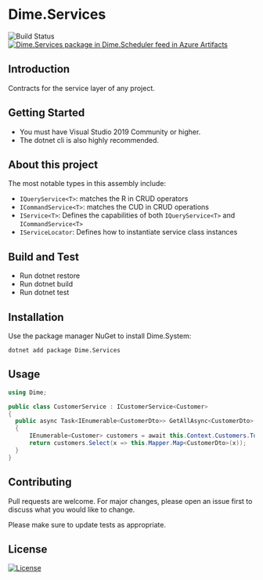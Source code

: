 # Dime.Services

![Build Status](https://dev.azure.com/dimenicsbe/Utilities/_apis/build/status/Services%20-%20MAIN%20-%20CI?branchName=master) [![Dime.Services package in Dime.Scheduler feed in Azure Artifacts](https://feeds.dev.azure.com/dimenicsbe/_apis/public/Packaging/Feeds/a7b896fd-9cd8-4291-afe1-f223483d87f0/Packages/f6766b4e-2b3d-4874-bd8e-f1fb9fa8296c/Badge)](https://dev.azure.com/dimenicsbe/Utilities/_packaging?_a=package&feed=a7b896fd-9cd8-4291-afe1-f223483d87f0&package=f6766b4e-2b3d-4874-bd8e-f1fb9fa8296c&preferRelease=true)

## Introduction

Contracts for the service layer of any project.

## Getting Started

- You must have Visual Studio 2019 Community or higher.
- The dotnet cli is also highly recommended.

## About this project

The most notable types in this assembly include:

- `IQueryService<T>`: matches the R in CRUD operators
- `ICommandService<T>`: matches the CUD in CRUD operations
- `IService<T>`: Defines the capabilities of both `IQueryService<T>` and `ICommandService<T>`
- `IServiceLocator`: Defines how to instantiate service class instances

## Build and Test

- Run dotnet restore
- Run dotnet build
- Run dotnet test

## Installation

Use the package manager NuGet to install Dime.System:

`dotnet add package Dime.Services`

## Usage

``` csharp
using Dime;

public class CustomerService : ICustomerService<Customer>
{
  public async Task<IEnumerable<CustomerDto>> GetAllAsync<CustomerDto>()
  {
      IEnumerable<Customer> customers = await this.Context.Customers.ToListAsync();
      return customers.Select(x => this.Mapper.Map<CustomerDto>(x));
  }
}
```

## Contributing

Pull requests are welcome. For major changes, please open an issue first to discuss what you would like to change.

Please make sure to update tests as appropriate.

## License

[![License](http://img.shields.io/:license-mit-blue.svg?style=flat-square)](http://badges.mit-license.org)